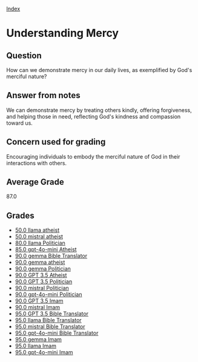 
[Index](../../index.md)
# Understanding Mercy
## Question
How can we demonstrate mercy in our daily lives, as exemplified by God's merciful nature?

## Answer from notes
We can demonstrate mercy by treating others kindly, offering forgiveness, and helping those in need, reflecting God's kindness and compassion toward us.

## Concern used for grading
Encouraging individuals to embody the merciful nature of God in their interactions with others.

## Average Grade
87.0

## Grades
 * [50.0 llama atheist](../answers/llama_atheist/Understanding_Mercy.md)
 * [50.0 mistral atheist](../answers/mistral_atheist/Understanding_Mercy.md)
 * [80.0 llama Politician](../answers/llama_Politician/Understanding_Mercy.md)
 * [85.0 gpt-4o-mini Atheist](../answers/gpt-4o-mini_Atheist/Understanding_Mercy.md)
 * [90.0 gemma Bible Translator](../answers/gemma_Bible_Translator/Understanding_Mercy.md)
 * [90.0 gemma atheist](../answers/gemma_atheist/Understanding_Mercy.md)
 * [90.0 gemma Politician](../answers/gemma_Politician/Understanding_Mercy.md)
 * [90.0 GPT 3.5 Atheist](../answers/GPT_3.5_Atheist/Understanding_Mercy.md)
 * [90.0 GPT 3.5 Politician](../answers/GPT_3.5_Politician/Understanding_Mercy.md)
 * [90.0 mistral Politician](../answers/mistral_Politician/Understanding_Mercy.md)
 * [90.0 gpt-4o-mini Politician](../answers/gpt-4o-mini_Politician/Understanding_Mercy.md)
 * [90.0 GPT 3.5 Imam](../answers/GPT_3.5_Imam/Understanding_Mercy.md)
 * [90.0 mistral Imam](../answers/mistral_Imam/Understanding_Mercy.md)
 * [95.0 GPT 3.5 Bible Translator](../answers/GPT_3.5_Bible_Translator/Understanding_Mercy.md)
 * [95.0 llama Bible Translator](../answers/llama_Bible_Translator/Understanding_Mercy.md)
 * [95.0 mistral Bible Translator](../answers/mistral_Bible_Translator/Understanding_Mercy.md)
 * [95.0 gpt-4o-mini Bible Translator](../answers/gpt-4o-mini_Bible_Translator/Understanding_Mercy.md)
 * [95.0 gemma Imam](../answers/gemma_Imam/Understanding_Mercy.md)
 * [95.0 llama Imam](../answers/llama_Imam/Understanding_Mercy.md)
 * [95.0 gpt-4o-mini Imam](../answers/gpt-4o-mini_Imam/Understanding_Mercy.md)
